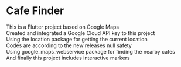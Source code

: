 # Cafe Finder

This is a Flutter project based on Google Maps <br>
Created and integrated a Google Cloud API key to this project <br>
Using the location package for getting the current location  <br>
Codes are according to the new releases null safety <br>
Using google_maps_webservice package for finding the nearby cafes <br>
And finally this project includes interactive markers <br>
